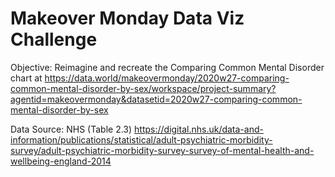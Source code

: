 # Makeover Monday Data Viz Challenge

Objective: Reimagine and recreate the Comparing Common Mental Disorder chart at https://data.world/makeovermonday/2020w27-comparing-common-mental-disorder-by-sex/workspace/project-summary?agentid=makeovermonday&datasetid=2020w27-comparing-common-mental-disorder-by-sex

Data Source: NHS (Table 2.3) https://digital.nhs.uk/data-and-information/publications/statistical/adult-psychiatric-morbidity-survey/adult-psychiatric-morbidity-survey-survey-of-mental-health-and-wellbeing-england-2014

